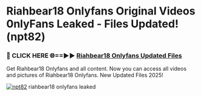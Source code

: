 # Riahbear18 Onlyfans Original Videos 0nlyFans Leaked - Files Updated! (npt82)

<h3>🔴 CLICK HERE 🌐==►► <a href="https://tinyurl.com/x26r9saj" rel="nofollow">Riahbear18 Onlyfans Updated Files</a></h3>

Get Riahbear18 Onlyfans and all content. Now you can access all videos and pictures of Riahbear18 Onlyfans. New Updated Files 2025!

[![npt82](https://i.imgur.com/LkgZPqh.gif)](https://tinyurl.com/x26r9saj)
riahbear18 onlyfans leaked